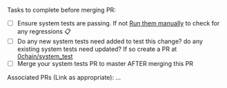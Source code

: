 Tasks to complete before merging PR:
- [ ]  Ensure system tests are passing. If not [Run them manually](https://github.com/0chain/zboxcli/actions/workflows/system_tests.yml) to check for any regressions :clipboard:
- [ ]  Do any new system tests need added to test this change? do any existing system tests need updated? If so create a PR at [0chain/system_test](https://github.com/0chain/system_test)
- [ ]  Merge your system tests PR to master AFTER merging this PR

Associated PRs (Link as appropriate):
...